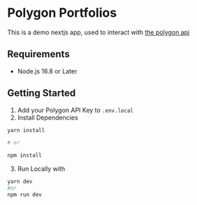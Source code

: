 # Polygon Portfolios

This is a demo nextjs app, used to interact with [the polygon api](https://polygon.io/)

## Requirements

- Node.js 16.8 or Later

## Getting Started

1. Add your Polygon API Key to `.env.local`
2. Install Dependencies
```bash
yarn install

# or

npm install
```
3. Run Locally with

```bash
yarn dev
#or
npm run dev
```
